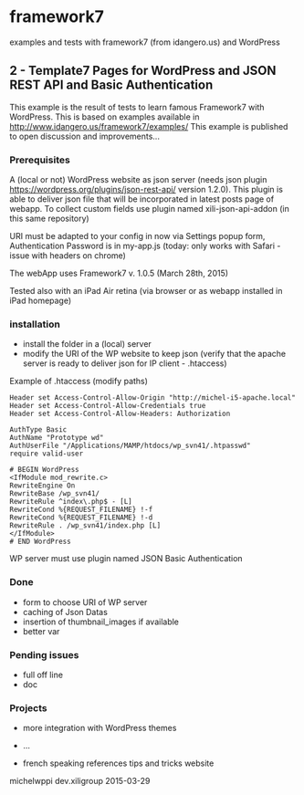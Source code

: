 # framework7
examples and tests with framework7 (from idangero.us) and WordPress

## 2 - Template7 Pages for WordPress and JSON REST API and Basic Authentication

This example is the result of tests to learn famous Framework7 with WordPress.
This is based on examples available in http://www.idangero.us/framework7/examples/
This example is published to open discussion and improvements...

### Prerequisites

A (local or not) WordPress website as json server (needs json plugin https://wordpress.org/plugins/json-rest-api/ version 1.2.0).
This plugin is able to deliver json file that will be incorporated in latest posts page of webapp.
To collect custom fields use plugin named xili-json-api-addon (in this same repository)

URI must be adapted to your config in now via Settings popup form, Authentication Password is in my-app.js  (today: only works with Safari - issue with headers on chrome)

The webApp uses Framework7 v. 1.0.5 (March 28th, 2015)

Tested also with an iPad Air retina (via browser or as webapp installed in iPad homepage)

### installation

- install the folder in a (local) server
- modify the URI of the WP website to keep json (verify that the apache server is ready to deliver json for IP client - .htaccess)

Example of .htaccess (modify paths)
```
Header set Access-Control-Allow-Origin "http://michel-i5-apache.local"
Header set Access-Control-Allow-Credentials true
Header set Access-Control-Allow-Headers: Authorization

AuthType Basic
AuthName "Prototype wd"
AuthUserFile "/Applications/MAMP/htdocs/wp_svn41/.htpasswd"
require valid-user

# BEGIN WordPress
<IfModule mod_rewrite.c>
RewriteEngine On
RewriteBase /wp_svn41/
RewriteRule ^index\.php$ - [L]
RewriteCond %{REQUEST_FILENAME} !-f
RewriteCond %{REQUEST_FILENAME} !-d
RewriteRule . /wp_svn41/index.php [L]
</IfModule>
# END WordPress
```
WP server must use plugin named JSON Basic Authentication

### Done

- form to choose URI of WP server
- caching of Json Datas
- insertion of thumbnail_images if available
- better var

### Pending issues

- full off line
- doc

### Projects

- more integration with WordPress themes
- ...

- french speaking references tips and tricks website

michelwppi dev.xiligroup 2015-03-29